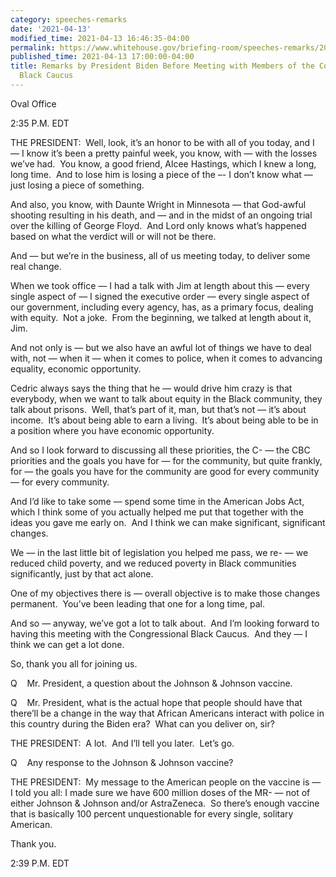 ```yaml
---
category: speeches-remarks
date: '2021-04-13'
modified_time: 2021-04-13 16:46:35-04:00
permalink: https://www.whitehouse.gov/briefing-room/speeches-remarks/2021/04/13/remarks-by-president-biden-before-meeting-with-members-of-the-congressional-black-caucus/
published_time: 2021-04-13 17:00:00-04:00
title: Remarks by President Biden Before Meeting with Members of the Congressional
  Black Caucus
---
```

 
Oval Office

2:35 P.M. EDT

THE PRESIDENT:  Well, look, it’s an honor to be with all of you today,
and I — I know it’s been a pretty painful week, you know, with — with
the losses we’ve had.  You know, a good friend, Alcee Hastings, which I
knew a long, long time.  And to lose him is losing a piece of the –- I
don’t know what — just losing a piece of something.

And also, you know, with Daunte Wright in Minnesota — that God-awful
shooting resulting in his death, and — and in the midst of an ongoing
trial over the killing of George Floyd.  And Lord only knows what’s
happened based on what the verdict will or will not be there.

And — but we’re in the business, all of us meeting today, to deliver
some real change. 

When we took office — I had a talk with Jim at length about this — every
single aspect of — I signed the executive order — every single aspect of
our government, including every agency, has, as a primary focus, dealing
with equity.  Not a joke.  From the beginning, we talked at length about
it, Jim.

And not only is — but we also have an awful lot of things we have to
deal with, not — when it — when it comes to police, when it comes to
advancing equality, economic opportunity.

Cedric always says the thing that he — would drive him crazy is that
everybody, when we want to talk about equity in the Black community,
they talk about prisons.  Well, that’s part of it, man, but that’s not —
it’s about income.  It’s about being able to earn a living.  It’s about
being able to be in a position where you have economic opportunity. 

And so I look forward to discussing all these priorities, the C- — the
CBC priorities and the goals you have for — for the community, but quite
frankly, for — the goals you have for the community are good for every
community — for every community. 

And I’d like to take some — spend some time in the American Jobs Act,
which I think some of you actually helped me put that together with the
ideas you gave me early on.  And I think we can make significant,
significant changes. 

We — in the last little bit of legislation you helped me pass, we re- —
we reduced child poverty, and we reduced poverty in Black communities
significantly, just by that act alone. 

One of my objectives there is — overall objective is to make those
changes permanent.  You’ve been leading that one for a long time, pal. 

And so — anyway, we’ve got a lot to talk about.  And I’m looking forward
to having this meeting with the Congressional Black Caucus.  And they —
I think we can get a lot done.

So, thank you all for joining us. 

Q    Mr. President, a question about the Johnson & Johnson vaccine.

Q    Mr. President, what is the actual hope that people should have that
there’ll be a change in the way that African Americans interact with
police in this country during the Biden era?  What can you deliver on,
sir?

THE PRESIDENT:  A lot.  And I’ll tell you later.  Let’s go.

Q    Any response to the Johnson & Johnson vaccine?

THE PRESIDENT:  My message to the American people on the vaccine is — I
told you all: I made sure we have 600 million doses of the MR- — not of
either Johnson & Johnson and/or AstraZeneca.  So there’s enough vaccine
that is basically 100 percent unquestionable for every single, solitary
American. 

Thank you.

2:39 P.M. EDT
